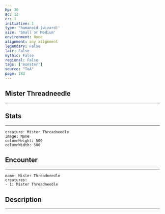 ```yaml
---
hp: 36
ac: 12
cr: 1
initiative: 1
type: 'humanoid (wizard)'    
size: 'Small or Medium'
environment: None
alignment: any alignment
legendary: False
lair: False
mythic: False
regional: False
tags: ['monster']
source: "ToA"
page: 183
---
```


## Mister Threadneedle
---



## Stats
---

```statblock
creature: Mister Threadneedle
image: None
columnHeight: 500
columnWidth: 500
```

## Encounter
---

```encounter-table
name: Mister Threadneedle
creatures:
- 1: Mister Threadneedle
```

## Description
---




